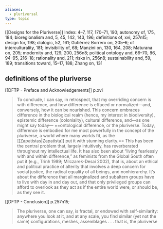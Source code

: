 ```yaml
---
aliases:
  - pluriversal
type: topic
---
```

[[Designs for the Pluriverse]] Index:
	4–7, 117, 170–71, 190; 
	autonomy of, 175, 184; 
	bioregionalism and, 5, 45, 142, 143, 196; 
	definitions of, xvi, 257n15; 
	design for, 198; 
	dialogic, 52, 161; 
	Gutiérrez Borrero on, 205–6; 
	of interculturality, 181; 
	invisibility of, 68; 
	Manzini on, 130, 164, 208; 
	Maturana on, 205; 
	modernity and, 129, 200, 256n8; 
	political ontology and, 66–70, 86, 94–95, 216–18; 
	rationality and, 211; 
	risks in, 256n8; 
	sustainability and, 59, 189; 
	transitions toward, 15–17, 188; 
	Zhang on, 131

## definitions of the pluriverse

[[DFTP - Preface and Acknowledgements]] p.xvi
>To conclude, I can say, in retrospect, that my overriding concern is with difference, and how difference is effaced or normalized—and, conversely, how it can be nourished. This concern embraces difference in the biological realm (hence, my interest in biodiversity), epistemic difference (coloniality), cultural difference, and—as one might say today— ==ontological difference, or the pluriverse. Today, difference is embodied for me most powerfully in the concept of the pluriverse, a world where many worlds fit, as the [[Zapatistas|Zapatista]] put it with stunning clarity.== This has been the central problem that, largely intuitively, has reverberated throughout my intellectual life. It has also been about “living fearlessly with and within difference,” as feminists from the Global South often put it (e.g., Trinh 1989; Milczarek-Desai 2002), that is, about an ethical and political practice of alterity that involves a deep concern for social justice, the radical equality of all beings, and nonhierarchy. It’s about the difference that all marginalized and subaltern groups have to live with day in and day out, and that only privileged groups can afford to overlook as they act as if the entire world were, or should be, as they see it.

[[DFTP - Conclusion]] p.257n15; 
>The pluriverse, one can say, is fractal, or endowed with self-similarity: anywhere you look at it, and at any scale, you find similar (yet not the same) configurations, meshes, assemblages . . . that is, the pluriverse